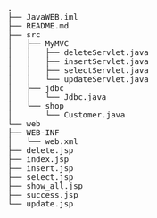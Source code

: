 <p class="p1">
<span class="s1"></span>
</p>
<pre name="code" class="html">.
├── JavaWEB.iml
├── README.md
├── src
│&nbsp;&nbsp; ├── MyMVC
│&nbsp;&nbsp; │&nbsp;&nbsp; ├── deleteServlet.java
│&nbsp;&nbsp; │&nbsp;&nbsp; ├── insertServlet.java
│&nbsp;&nbsp; │&nbsp;&nbsp; ├── selectServlet.java
│&nbsp;&nbsp; │&nbsp;&nbsp; └── updateServlet.java
│&nbsp;&nbsp; ├── jdbc
│&nbsp;&nbsp; │&nbsp;&nbsp; └── Jdbc.java
│&nbsp;&nbsp; └── shop
│&nbsp;&nbsp;     └── Customer.java
└── web
├── WEB-INF
│&nbsp;&nbsp; └── web.xml
├── delete.jsp
├── index.jsp
├── insert.jsp
├── select.jsp
├── show_all.jsp
├── success.jsp
└── update.jsp</pre>
<br />

<p class="p1">
<span class="s1"></span>
</p>